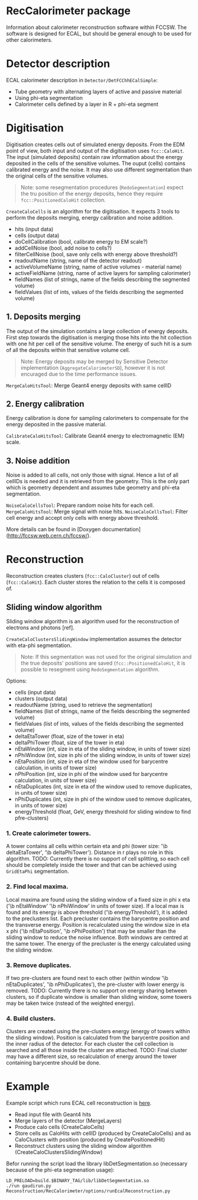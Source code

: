 RecCalorimeter package
===

Information about calorimeter reconstruction software within FCCSW. The software is designed for ECAL, but should be general enough to be used for other calorimeters.

# Detector description

ECAL calorimeter description in `Detector/DetFCChhECalSimple`:

* Tube geometry with alternating layers of active and passive material
* Using phi-eta segmentation
* Calorimeter cells defined by a layer in R + phi-eta segment

# Digitisation

Digitisation creates cells out of simulated energy deposits. From the EDM point of view, both input and output of the digitisation uses `fcc::CaloHit`.
The input (simulated deposits) contain raw information about the energy deposited in the cells of the sensitive volumes.
The ouput (cells) contains calibrated energy and the noise. It may also use different segmentation than the original cells of the sensitive volumes.

> Note: some resegmentation procedures (`RedoSegmentation`) expect the tru position of the energy deposits, hence they require `fcc::PositionedCaloHit` collection.

`CreateCaloCells` is an algorithm for the digitisation. It expects 3 tools to perform the deposits merging, energy calibration and noise addition.
* hits (input data)
* cells (output data)
* doCellCalibration (bool, calibrate energy to EM scale?)
* addCellNoise (bool, add noise to cells?)
* filterCellNoise (bool, save only cells with energy above threshold?)
* readoutName (string, name of the detector readout)
* activeVolumeName (string, name of active volumes - material name)
* activeFieldName (string, name of active layers for sampling calorimeter)
* fieldNames (list of strings, name of the fields describing the segmented volume)
* fieldValues (list of ints, values of the fields describing the segmented volume)

## 1. Deposits merging

The output of the simulation contains a large collection of energy deposits. First step towards the digitisation is merging those hits into the hit collection with one hit per cell of the sensitive volume. The energy of such hit is a sum of all the deposits within that sensitive volume cell.

> Note: Energy deposits may be merged by Sensitive Detector implementation (`AggregateCalorimeterSD`), however it is not encuraged due to the time performance issues.

`MergeCaloHitsTool`: Merge Geant4 energy deposits with same cellID

## 2. Energy calibration

Energy calibration is done for sampling calorimeters to compensate for the energy deposited in the passive material.

`CalibrateCaloHitsTool`: Calibrate Geant4 energy to electromagnetic (EM) scale.

## 3. Noise addition

Noise is added to all cells, not only those with signal. Hence a list of all cellIDs is needed and it is retrieved from the geometry. This is the only part which is geometry dependent and assumes tube geometry and phi-eta segmentation.

 `NoiseCaloCellsTool`: Prepare random noise hits for each cell.
 `MergeCaloHitsTool`: Merge signal with noise hits.
 `NoiseCaloCellsTool`: Filter cell energy and accept only cells with energy above threshold.

More details can be found in [Doxygen documentation] (http://fccsw.web.cern.ch/fccsw/).

# Reconstruction

Reconstruction creates clusters (`fcc::CaloCluster`) out of cells (`fcc::CaloHit`). Each cluster stores the relation to the cells it is composed of.

## Sliding window algorithm

Sliding window algorithm is an algorithm used for the reconstruction of electrons and photons [ref].

`CreateCaloClustersSlidingWindow` implementation assumes the detector with eta-phi segmentation.

> Note: If this segmentation was not used for the original simulation and the true deposits' positions are saved (`fcc::PositionedCaloHit`, it is possible to resegment using `RedoSegmentation` algorithm.

Options:
* cells  (input data)
* clusters (output data)
* readoutName (string, used to retrieve the segmentation)
* fieldNames (list of strings, name of the fields describing the segmented volume)
* fieldValues (list of ints, values of the fields describing the segmented volume)
* deltaEtaTower (float, size of the tower in eta)
* deltaPhiTower (float, size of the tower in eta)
* nEtaWindow (int, size in eta of the sliding window, in units of tower size)
* nPhiWindow (int, size in phi of the sliding window, in units of tower size)
* nEtaPosition (int, size in eta of the window used for barycentre calculation, in units of tower size)
* nPhiPosition (int, size in phi of the window used for barycentre calculation, in units of tower size)
* nEtaDuplicates (int, size in eta of the window used to remove duplicates, in units of tower size)
* nPhiDuplicates (int, size in phi of the window used to remove duplicates, in units of tower size)
* energyThreshold (float, GeV, energy threshold for sliding window to find pfre-clusters)

### 1. Create calorimeter towers.

A tower contains all cells within certain eta and phi (tower size: '\b deltaEtaTower', '\b deltaPhiTower'). Distance in r plays no role in this algorithm.
TODO: Currently there is no support of cell splitting, so each cell should be completely inside the tower and that can be achieved using `GridEtaPhi` segmentation.

### 2. Find local maxima.

Local maxima are found using the sliding window of a fixed size in phi x eta ('\b nEtaWindow' '\b nPhiWindow' in units of tower size). If a local max is found and its energy is above threshold ('\b energyThreshold'), it is added to the preclusters list. Each precluster contains the barycentre position and the transverse energy. Position is recalculated using the window size in eta x phi ('\b nEtaPosition', '\b nPhiPosition') that may be smaller than the sliding window to reduce the noise influence. Both windows are centred at the same tower. The energy of the precluster is the energy calculated using the sliding window.

### 3. Remove duplicates.

If two pre-clusters are found next to each other (within window '\b nEtaDuplicates', '\b nPhiDuplicates'), the pre-cluster with lower energy is removed. TODO: Currently there is no support on energy sharing between clusters, so if duplicate window is smaller than sliding window, some towers may be taken twice (nstead of the weighted energy).

### 4. Build clusters.

Clusters are created using the pre-clusters energy (energy of towers within the sliding window). Position is calculated from the barycentre position and the inner radius of the detector. For each cluster the cell collection is searched and all those inside the cluster are attached.
TODO: Final cluster may have a different size, so recalculation of energy around the tower containing barycentre should be done.

# Example

Example script which runs ECAL cell reconstruction is [here](../RecCalorimeter/options/runEcalReconstruction.py).

* Read input file with Geant4 hits
* Merge layers of the detector (MergeLayers)
* Produce calo cells (CreateCaloCells)
* Store cells as CaloHits with cellID (produced by CreateCaloCells) and as CaloClusters with position (produced by CreatePositionedHit)
* Reconstruct clusters using the sliding window algorithm (CreateCaloClustersSlidingWindow)

Befor running the script load the library libDetSegmentation.so (necessary because of the phi-eta segmenation usage):
~~~{.sh}
LD_PRELOAD=build.$BINARY_TAG/lib/libDetSegmentation.so
./run gaudirun.py Reconstruction/RecCalorimeter/options/runEcalReconstruction.py
~~~
